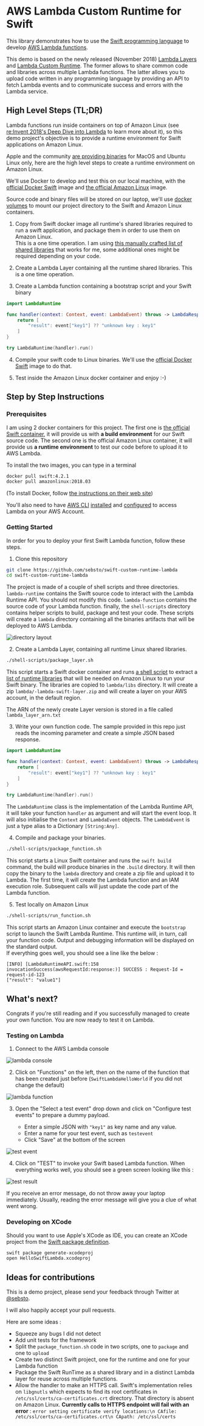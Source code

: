 # AWS Lambda Custom Runtime for Swift

This library demonstrates how to use the [Swift programming language](https://swift.org) to develop [AWS Lambda functions](https://aws.amazon.com/lambda).

This demo is based on the newly released (November 2018) [Lambda Layers](https://docs.aws.amazon.com/lambda/latest/dg/configuration-layers.html) and [Lambda Custom Runtime](https://docs.aws.amazon.com/lambda/latest/dg/runtimes-custom.html).
The former allows to share common code and libraries across multiple Lambda functions.  The latter allows you to upload code written in any programming language by providing an API to fetch Lambda events and to communicate success and errors with the Lambda service.

## High Level Steps (TL;DR)

Lambda functions run inside containers on top of Amazon Linux (see [re:Invent 2018's Deep Dive into Lambda](https://www.youtube.com/watch?v=QdzV04T_kec) to learn more about it), so this demo project's objective is to provide a runtime environment for Swift applications on Amazon Linux.

Apple and the community [are providing binaries](https://swift.org/download/#releases) for MacOS and Ubuntu Linux only, here are the high level steps to create a runtime environment on Amazon Linux.

We'll use Docker to develop and test this on our local machine, with the [official Docker Swift](https://hub.docker.com/_/swift/) image and [the official Amazon Linux](https://hub.docker.com/_/amazonlinux/) image.

Source code and binary files will be stored on our laptop, we'll use [docker volumes](https://docs.docker.com/storage/volumes/) to mount our project directory to the Swift and Amazon Linux containers.

1. Copy from Swift docker image all runtime's shared libraries required to run a swift application, and package them in order to use them on Amazon Linux.  
This is a one time operation.  I am using [this manually crafted list of shared libraries][swift-libs] that works for me, some additional ones might be required depending on your code.

2. Create a Lambda Layer containing all the runtime shared libraries. This is a one time operation. 

3. Create a Lambda function containing a bootstrap script and your Swift binary 

```swift
import LambdaRuntime

func handler(context: Context, event: LambdaEvent) throws -> LambdaResponse {
    return [
        "result": event["key1"] ?? "unknown key : key1"
    ]
}

try LambdaRuntime(handler).run()
```
4. Compile your swift code to Linux binaries.  We'll use the [official Docker Swift](https://hub.docker.com/_/swift/) image to do that.

5. Test inside the Amazon Linux docker container and enjoy :-)

## Step by Step Instructions 

### Prerequisites

I am using 2 docker containers for this project.  The first one is [the official Swift container](https://hub.docker.com/_/swift/), it will provide us with **a build environment** for our Swift source code.  The second one is the official Amazon Linux container, it will provide us **a runtime environment** to test our code before to upload it to AWS Lambda.

To install the two images, you can type in a terminal

```bash
docker pull swift:4.2.1
docker pull amazonlinux:2018.03
```

(To install Docker, follow [the instructions on their web site](https://www.docker.com/products/docker-desktop))

You'll also need to have [AWS CLI](https://aws.amazon.com/cli/) [installed](https://docs.aws.amazon.com/cli/latest/userguide/cli-chap-install.html) and [configured](https://docs.aws.amazon.com/cli/latest/userguide/cli-chap-configure.html) to access Lambda on your AWS Account.

### Getting Started

In order for you to deploy your first Swift Lambda function, follow these steps.

1. Clone this repository
```bash
git clone https://github.com/sebsto/swift-custom-runtime-lambda
cd swift-custom-runtime-lambda 
```

The project is made of a couple of shell scripts and three directories.  ``lambda-runtime`` contains the Swift source code to interact with the Lambda Runtime API.  You should not modify this code.  ``lambda-function`` contains the source code of your Lambda function.  finally, the ``shell-scripts`` directory contains helper scripts to build, package and test your code.  These scripts will create a ``lambda`` directory containing all the binaries artifacts that will be deployed to AWS Lambda.

![directory layout](/images/dir_layout.png?raw=true)

2. Create a Lambda Layer, containing all runtime Linux shared libraries.

```bash
./shell-scripts/package_layer.sh
````

This script starts a Swift docker container and runs [a shell script](https://github.com/sebsto/swift-custom-runtime-lambda/blob/master/shell-scripts/extract_libs.sh) to extract a [list of runtime libraries][swift-libs] that will be needed on Amazon Linux to run your Swift binary.  The libraries are copied to ``lambda/libs`` directory.  It will create a zip ``lambda/-lambda-swift-layer.zip`` and will create a layer on your AWS account, in the default region.

The ARN of the newly create Layer version is stored in a file called ``lambda_layer_arn.txt``

3. Write your own function code.  The sample provided in this repo just reads the incoming parameter and create a simple JSON based response.

```swift
import LambdaRuntime

func handler(context: Context, event: LambdaEvent) throws -> LambdaResponse {
    return [
        "result": event["key1"] ?? "unknown key : key1"
    ]
}

try LambdaRuntime(handler).run()
```

The ``LambdaRuntime`` class is the implementation of the Lambda Runtime API, it will take your function ``handler`` as argument and will start the event loop. It will also initialise the ``Context`` and ``LambdaEvent`` objects.  The ``LambdaEvent`` is just a type alias to a Dictionary ``[String:Any]``.

4. Compile and package your binaries.

```bash
./shell-scripts/package_function.sh
```

This script starts a Linux Swift container and runs the ``swift build`` command, the build will produce binaries in the ``.build`` directory.  It will then copy the binary to the ``lambda`` directory and create a zip file and upload it to Lambda. The first time, it will create the Lambda function and an IAM execution role.  Subsequent calls will just update the code part of the Lambda function.

5. Test locally on Amazon Linux

```bash
./shell-scripts/run_function.sh
```

This script starts an Amazon Linux container and execute the ``bootstrap`` script to launch the Swift Lambda Runtime.  This runtime will, in turn, call your function code.  Output and debugging information will be displayed on the standard output.  
If everything goes well, you should see a line like the below :

```
[INFO] [LambdaRuntimeAPI.swift:158 invocationSuccess(awsRequestId:response:)] SUCCESS : Request-Id = request-id-123
["result": "value1"]
```

## What's next?

Congrats if you're still reading and if you successfully managed to create your own function.  You are now ready to test it on Lambda.

### Testing on Lambda

1. Connect to the AWS Lambda console

![lambda console](/images/lambda_console.png)

2. Click on "Functions" on the left, then on the name of the function that has been created just before (``SwiftLambdaHelloWorld`` if you did not change the default)

![lambda function](/images/lambda_function.png) 

3. Open the "Select a test event" drop down and click on "Configure test events" to prepare a dummy payload.

    - Enter a simple JSON with ``"key1"`` as key name and any value.
    - Enter a name for your test event, such as ``testevent``
    - Click "Save" at the bottom of the screen 

![test event](/images/test_event.png)

4. Click on "TEST" to invoke your Swift based Lambda function.  When everything works well, you should see a green screen looking like this :

![test result](/images/test_result.png)

If you receive an error message, do not throw away your laptop immediately.  Usually, reading the error message will give you a clue of what went wrong.

### Developing on XCode

Should you want to use Apple's XCode as IDE, you can create an XCode project from the [Swift package definition](Thttps://github.com/sebsto/swift-custom-runtime-lambda/blob/master/Package.swift).

```bash
swift package generate-xcodeproj 
open HelloSwiftLambda.xcodeproj
```

## Ideas for contributions 

This is a demo project, please send your feedback through Twitter at [@sebsto](https://twitter.com/sebsto).

I will also happily accept your pull requests.

Here are some ideas :

- Squeeze any bugs I did not detect
- Add unit tests for the framework 
- Split the `package_function.sh` code in two scripts, one to `package` and one to `upload`
- Create two distinct Swift project, one for the runtime and one for your Lambda function
- Package the Swift RunTime as a shared library and in a distinct Lambda layer for reuse across multiple functions.
- Allow the handler to make an HTTPS call.  Swift's implementation relies on ``libgnutls`` which expects to find its root certificates in ``/etc/ssl/certs/ca-certificates.crt`` directory.  That directory is absent on Amazon Linux.  **Currently calls to HTTPS endpoint will fail with an error** : ``error setting certificate verify locations:\n CAfile: /etc/ssl/certs/ca-certificates.crt\n CApath: /etc/ssl/certs``

[swift-libs]: https://github.com/sebsto/swift-custom-runtime-lambda/blob/master/shell-scripts/swift-linux-libs.txt